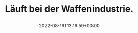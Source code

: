 ---
retweeted: false
source: <a href="https://mobile.twitter.com" rel="nofollow">Twitter Web App</a>
entities:
  user_mentions: []
  urls: []
  symbols: []
  media:
  - expanded_url: https://twitter.com/bascht/status/1559529655505506305/photo/1
    indices:
    - '31'
    - '54'
    url: https://t.co/yPWjRGed56
    media_url: http://pbs.twimg.com/media/FaSMiMCXoAAczpx.png
    id_str: '1559525889951637504'
    id: '1559525889951637504'
    media_url_https: https://pbs.twimg.com/media/FaSMiMCXoAAczpx.png
    sizes:
      medium:
        w: '397'
        h: '425'
        resize: fit
      small:
        w: '397'
        h: '425'
        resize: fit
      thumb:
        w: '150'
        h: '150'
        resize: crop
      large:
        w: '397'
        h: '425'
        resize: fit
    type: photo
    display_url: pic.twitter.com/yPWjRGed56
  hashtags: []
display_text_range:
- '0'
- '54'
favorite_count: '4'
id_str: '1559529655505506305'
truncated: false
retweet_count: '0'
id: '1559529655505506305'
possibly_sensitive: false
created_at: Tue Aug 16 13:16:59 +0000 2022
favorited: false
full_text: Läuft bei der Waffenindustrie.
lang: de
extended_entities:
  media:
  - expanded_url: https://twitter.com/bascht/status/1559529655505506305/photo/1
    indices:
    - '31'
    - '54'
    url: https://t.co/yPWjRGed56
    media_url: http://pbs.twimg.com/media/FaSMiMCXoAAczpx.png
    id_str: '1559525889951637504'
    id: '1559525889951637504'
    media_url_https: https://pbs.twimg.com/media/FaSMiMCXoAAczpx.png
    sizes:
      medium:
        w: '397'
        h: '425'
        resize: fit
      small:
        w: '397'
        h: '425'
        resize: fit
      thumb:
        w: '150'
        h: '150'
        resize: crop
      large:
        w: '397'
        h: '425'
        resize: fit
    type: photo
    display_url: pic.twitter.com/yPWjRGed56
tags:
- pesos/twitter
date: '2022-08-16T13:16:59+00:00'
src: https://twitter.com/bascht/status/1559529655505506305
original_url: https://twitter.com/bascht/status/1559529655505506305
type: twitter_tweet
media_url: https://img.bascht.com/twitter/pbs.twimg.com/media/FaSMiMCXoAAczpx.png
text: Läuft bei der Waffenindustrie.
title: 'Läuft bei der Waffenindustrie.

  '

---